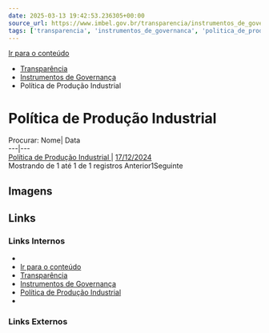 ```yaml
---
date: 2025-03-13 19:42:53.236305+00:00
source_url: https://www.imbel.gov.br/transparencia/instrumentos_de_governanca/politica_de_producao_industrial
tags: ['transparencia', 'instrumentos_de_governanca', 'politica_de_producao_industrial']
---
```


[](https://www.imbel.gov.br/transparencia/instrumentos_de_governanca/politica_de_producao_industrial)
[Ir para o conteúdo](https://www.imbel.gov.br/transparencia/instrumentos_de_governanca/politica_de_producao_industrial#conteudo)
  * [ Transparência](https://www.imbel.gov.br/transparencia)
  * [ Instrumentos de Governança](https://www.imbel.gov.br/transparencia/instrumentos_de_governanca)
  * Política de Produção Industrial


# Política de Produção Industrial
Procurar:
Nome| Data  
---|---  
[ Política de Produção Industrial ](https://www.imbel.gov.br/storage/transparencia/1739881921.pdf) | [17/12/2024](https://www.imbel.gov.br/storage/transparencia/1739881921.pdf)  
Mostrando de 1 até 1 de 1 registros
Anterior1Seguinte
[ ](https://www.imbel.gov.br/transparencia/instrumentos_de_governanca/politica_de_producao_industrial#home)


## Imagens



## Links

### Links Internos

- [](https://www.imbel.gov.br/transparencia/instrumentos_de_governanca/politica_de_producao_industrial)
- [Ir para o conteúdo](https://www.imbel.gov.br/transparencia/instrumentos_de_governanca/politica_de_producao_industrial#conteudo)
- [Transparência](https://www.imbel.gov.br/transparencia)
- [Instrumentos de Governança](https://www.imbel.gov.br/transparencia/instrumentos_de_governanca)
- [Política de Produção Industrial](https://www.imbel.gov.br/storage/transparencia/1739881921.pdf)
- [](https://www.imbel.gov.br/transparencia/instrumentos_de_governanca/politica_de_producao_industrial#home)

### Links Externos


